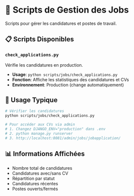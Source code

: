 # 💼 Scripts de Gestion des Jobs

Scripts pour gérer les candidatures et postes de travail.

## 📋 Scripts Disponibles

### `check_applications.py`
Vérifie les candidatures en production.
- **Usage**: `python scripts/jobs/check_applications.py`
- **Fonction**: Affiche les statistiques des candidatures et CVs
- **Environnement**: Production (change automatiquement)

## 🎯 Usage Typique

```bash
# Vérifier les candidatures
python scripts/jobs/check_applications.py

# Pour accéder aux CVs via admin
# 1. Changez DJANGO_ENV="production" dans .env
# 2. python manage.py runserver
# 3. http://localhost:8081/admin/jobs/jobapplication/
```

## 📊 Informations Affichées

- Nombre total de candidatures
- Candidatures avec/sans CV
- Répartition par statut
- Candidatures récentes
- Postes ouverts/fermés